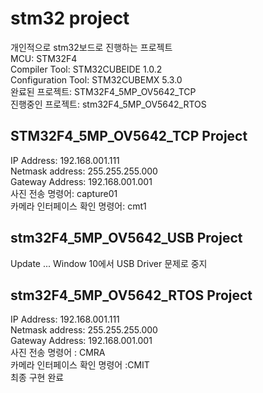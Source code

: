 stm32 project
==============
개인적으로 stm32보드로 진행하는 프로젝트 <br>
MCU: STM32F4 <br>
Compiler Tool: STM32CUBEIDE 1.0.2 <br>
Configuration Tool: STM32CUBEMX 5.3.0 <br>
완료된 프로젝트: STM32F4_5MP_OV5642_TCP <br>
진행중인 프로젝트: stm32F4_5MP_OV5642_RTOS <br>



## STM32F4_5MP_OV5642_TCP Project
IP Address: 192.168.001.111 <br>
Netmask address: 255.255.255.000 <br>
Gateway Address: 192.168.001.001 <br>
사진 전송 명령어: capture01  <br>
카메라 인터페이스 확인 명령어: cmt1 <br>

## stm32F4_5MP_OV5642_USB Project
Update ... Window 10에서 USB Driver 문제로 중지


## stm32F4_5MP_OV5642_RTOS Project
IP Address: 192.168.001.111 <br>
Netmask address: 255.255.255.000 <br>
Gateway Address: 192.168.001.001 <br>
사진 전송 명령어 : CMRA  <br>
카메라 인터페이스 확인 명령어 :CMIT  <br>
최종 구현 완료



